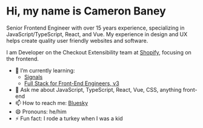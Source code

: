 # Hi, my name is Cameron Baney
Senior Frontend Engineer with over 15 years experience, specializing in JavaScript/TypeScript, React, and Vue. My experience in design and UX helps create quality user friendly websites and software.

I am Developer on the Checkout Extensibility team at [Shopify](https://shopify.engineering), focusing on the frontend. 

- 🌱 I’m currently learning: 
  - [Signals](https://preactjs.com/guide/v10/signals/)
  - [Full Stack for Front-End Engineers, v3](https://frontendmasters.com/courses/fullstack-v3/)
- 💬 Ask me about JavaScript, TypeScript, React, Vue, CSS, anything front-end
- 📫 How to reach me: [Bluesky](https://bsky.app/profile/cameronbaney.dev)
- 😄 Pronouns: he/him
- ⚡ Fun fact: I rode a turkey when I was a kid
